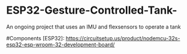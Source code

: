 # ESP32-Gesture-Controlled-Tank-
An ongoing project that uses an IMU and flexsensors to operate a tank

#Components 
[ESP32]: https://circuitsetup.us/product/nodemcu-32s-esp32-esp-wroom-32-development-board/ 
